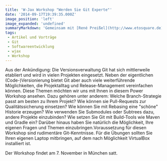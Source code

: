 ```yaml
---
title: 'W-Jax Workshop "Werden Sie Git Experte"'
date: '2014-09-17T19:39:35.000Z'
image_position: 'left'
image_expanded: 'undefined'
summaryMarkdown: 'Gemeinsam mit [René Preißel](http://www.etosquare.de) werde ich auf der diesjährigen W-Jax am 7. November einen ganztägigen Experten-Workshop über Git anbieten'
tags:
 - Artikel und Vorträge
 - Git
 - Softwareentwicklung
 - wjax
 - Workshop
---
```


Aus der Ankündigung:
Die Versionsverwaltung Git hat sich mittlerweile etabliert und wird in vielen Projekten eingesetzt. Neben der eigentlichen (Code-)Versionierung bietet Git aber auch viele weiterführende Möglichkeiten, die Projektalltag und Release-Management vereinfachen können. Diese Themen möchten wir uns mit Ihnen in diesem Power Workshop ansehen. Dazu gehören unter anderem: Welche Branch-Strategie passt am besten zu Ihrem Projekt? Wie können sie Pull-Requests zur Qualitätssicherung einsetzen? Wie können Sie mit Rebasing eine "schöne" Historie erzeugen? Wie verwenden Sie Submodules oder Subtrees dazu, andere Projekte einzubinden? Wie setzen Sie Git mit Build-Tools wie Maven und Gradle ein? Darüber hinaus haben Sie natürlich die Möglichkeit, Ihre eigenen Fragen und Themen einzubringen.Voraussetzung für diesen Workshop sind rudimentäre Git-Kenntnisse. Für die Übungen sollten Sie Ihren eigenen Laptop mitbringen, auf dem nach Möglichkeit VirtualBox installiert ist.

Der Workshop findet am 7. November in München satt.  
